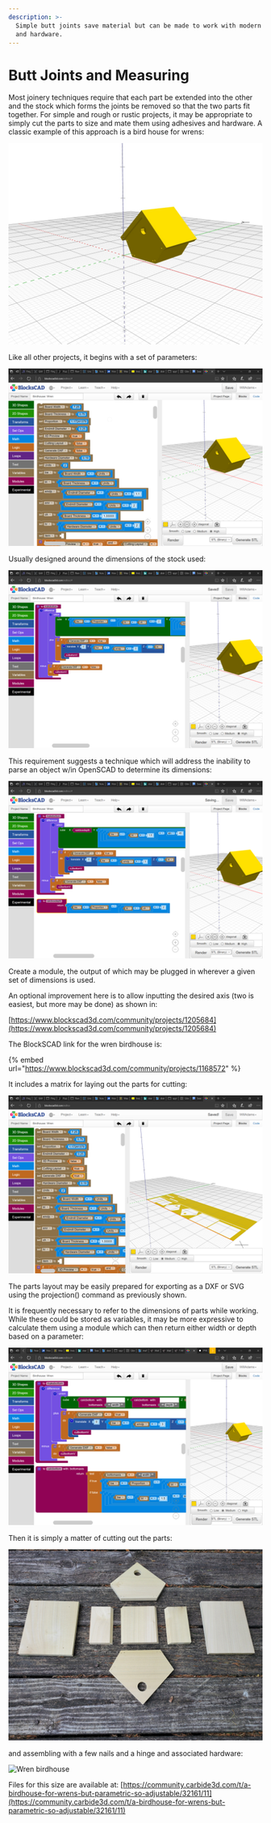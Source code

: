 ```yaml
---
description: >-
  Simple butt joints save material but can be made to work with modern adhesives
  and hardware.
---
```


# Butt Joints and Measuring

Most joinery techniques require that each part be extended into the other and the stock which forms the joints be removed so that the two parts fit together. For simple and rough or rustic projects, it may be appropriate to simply cut the parts to size and mate them using adhesives and hardware. A classic example of this approach is a bird house for wrens:

![Wren birdhouse](.gitbook/assets/birdhouse_-wren%20%281%29.jpg)

Like all other projects, it begins with a set of parameters:

![Wren birdhouse: parameters](.gitbook/assets/image%20%2869%29.png)

Usually designed around the dimensions of the stock used:

![Wren birdhouse: calculated dimensions](.gitbook/assets/image%20%2868%29.png)

This requirement suggests a technique which will address the inability to parse an object w/in OpenSCAD to determine its dimensions:

![Wren birdhouse: module for calculating dimensions](.gitbook/assets/image%20%2871%29.png)

Create a module, the output of which may be plugged in wherever a given set of dimensions is used.

An optional improvement here is to allow inputting the desired axis \(two is easiest, but more may be done\) as shown in:

[https://www.blockscad3d.com/community/projects/1205684](https://www.blockscad3d.com/community/projects/1205684)

The BlockSCAD link for the wren birdhouse is:

{% embed url="https://www.blockscad3d.com/community/projects/1168572" %}

It includes a matrix for laying out the parts for cutting:

![Wren birdhouse: parts for cutting](.gitbook/assets/image%20%2870%29.png)

The parts layout may be easily prepared for exporting as a DXF or SVG using the projection\(\) command as previously shown.

It is frequently necessary to refer to the dimensions of parts while working. While these could be stored as variables, it may be more expressive to calculate them using a module which can then return either width or depth based on a parameter:

![Dimension calculation using a module](.gitbook/assets/image%20%2872%29.png)

Then it is simply a matter of cutting out the parts:

![Birdhouse parts](.gitbook/assets/20210526_163408.jpg)

and assembling with a few nails and a hinge and associated hardware:

![Wren birdhouse](.gitbook/assets/win_20210528_14_05_13_pro.jpg)

Files for this size are available at: [https://community.carbide3d.com/t/a-birdhouse-for-wrens-but-parametric-so-adjustable/32161/11](https://community.carbide3d.com/t/a-birdhouse-for-wrens-but-parametric-so-adjustable/32161/11)

